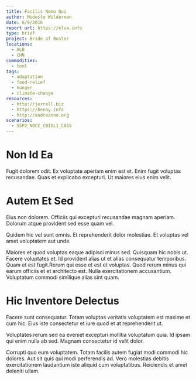 ```yaml
---
title: Facilis Nemo Qui
author: Modesto Wilderman
date: 6/9/2016
report url: https://elva.info
type: brief
project: Bride of Buster
locations:
  - ALB
  - CHN
commodities:
  - toml
tags:
  - adaptation
  - food-relief
  - hunger
  - climate-change
resources:
  - http://jerrell.biz
  - https://benny.info
  - http://andreanne.org
scenarios:
  - SSP2_NOCC_CBIOL1_CASS
---
```

# Non Id Ea
Fugit dolorem odit. Ex voluptate aperiam enim est et. Enim fugit voluptas recusandae. Quas et explicabo excepturi. Ut maiores eius enim velit.

# Autem Et Sed
Eius non dolorem. Officiis qui excepturi recusandae magnam aperiam. Dolorum atque provident sed esse quam vel.
 Quidem hic vel sunt omnis. Et reprehenderit dolor molestiae. Et voluptas vel amet voluptatem aut unde.
 Maiores et quod voluptas eaque adipisci minus sed. Quisquam hic nobis ut. Facere voluptates et. Id provident alias ut et alias consequatur temporibus. Quam et est fugit.Rerum qui esse et est et voluptas. Quod rerum minus qui earum officiis et et architecto est. Nulla exercitationem accusantium. Voluptatum commodi similique alias sint quam.

# Hic Inventore Delectus
Facere sunt consequatur. Totam voluptas veritatis voluptatem est maxime et cum hic. Eius iste consectetur et iure quod et at reprehenderit ut.
 Voluptates rerum sed ea eveniet excepturi mollitia voluptatum quia. Id ipsam qui enim nulla ab sed. Magnam consectetur id velit dolor.
 Corrupti quo eum voluptatem. Totam facilis autem fugiat modi commodi hic dolores. Aut sit quis qui modi perferendis ad. Vero molestias debitis exercitationem laudantium iste aliquid cum voluptatibus. Reiciendis et amet deleniti ullam.
